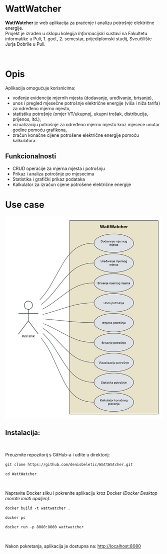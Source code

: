 # WattWatcher

**WattWatcher** je web aplikacija za praćenje i analizu potrošnje električne energije.  
Projekt je izrađen u sklopu kolegija *Informacijski sustavi* na Fakultetu informatike u Puli, 1. god., 2. semestar, prijediplomski studij, Sveučilište Jurja Dobrile u Puli.

<br>

# Opis

Aplikacija omogućuje korisnicima:
- vođenje evidencije mjernih mjesta (dodavanje, uređivanje, brisanje),
- unos i pregled mjesečne potrošnje električne energije (viša i niža tarifa) za određeno mjerno mjesto,
- statistiku potrošnje (omjer VT/ukupnoj, ukupni trošak, distribucija, prijenos, itd.),
- vizualizaciju potrošnje za određeno mjerno mjesto kroz mjesece unutar godine pomoću grafikona,
- zračun konačne cijene potrošene električne energije pomoću kalkulatora.

## Funkcionalnosti

- CRUD operacije za mjerna mjesta i potrošnju
- Prikaz i analiza potrošnje po mjesecima
- Statistika i grafički prikaz podataka
- Kalkulator za izračun cijene potrošene električne energije

# Use case
![WattWatcher Use case](WattWatcher_UseCase.png)


## Instalacija:
<br>

Preuzmite repozitorij s GitHub-a i uđite u direktorij:
```
git clone https://github.com/denisbeletic/WattWatcher.git
```
```
cd WattWatcher
```
<br>


Napravite Docker sliku i pokrenite aplikaciju kroz Docker *(Docker Desktop morate imati upaljen)*:
```
docker build -t wattwatcher .
```
```
docker ps
```
```
docker run -p 8080:8080 wattwatcher
```
<br>

Nakon pokretanja, aplikacija je dostupna na: [http://localhost:8080](http://localhost:8080)